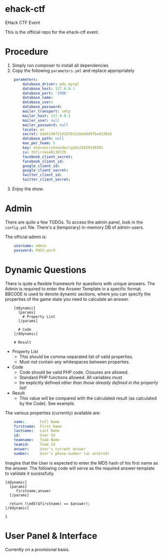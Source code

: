 ehack-ctf
=========

EHack CTF Event

This is the official repo for the ehack-ctf event.

Procedure
=========

1. Simply run composer to install all dependencies
2. Copy the following `parameters.yml` and replace appropriately

```yaml
	parameters:
	    database_driver: pdo_mysql
	    database_host: 127.0.0.1
	    database_port: '3306'
	    database_name: 
	    database_user: 
	    database_password: 
	    mailer_transport: smtp
	    mailer_host: 127.0.0.1
	    mailer_user: null
	    mailer_password: null
	    locale: en
	    secret: dab4148f21d1070312ebddd97ba4339a5
	    database_path: null
	    max_per_team: 5
	    key: ehacencrykeandecrypdo33659198501
	    iv: thfirske48130729
	    facebook_client_secret: 
	    facebook_client_id: 
	    google_client_id: 
	    google_client_secret: 
	    twitter_client_id: 	
	    twitter_client_secret: 
```

3. Enjoy the show.

Admin
=====

There are quite a few TODOs. To access the admin panel, look in the
`config.yml` file. There's a (temporary) in-memory DB of admin-users.

The official admin is:

```yml
	username: admin
	password: PASS_word
```

Dynamic Questions
=================

There is quite a flexible framework for questions with unique answers.
The Admin is required to enter the Answer Template in a specific format.
BBCODE is used to denote dynamic sections, where you can specify the
properties of the game state you need to calculate an answer.

```
	[ddynamic]
	  [params]
	    # Property List
	  [/params]

	  # Code
	[/ddynamic]

	# Result
```

 * Property List
	* This should be comma-separated list of valid properties.
	* Must *not* contain any whitespaces between properties.
 * Code
	* Code should be valid PHP code. Closures are allowed.
	* Standard PHP functions allowed. All variables must
	* be explicitly defined _other than those already
	  defined in the property list!_
 * Result
	* This value will be compared with the calculated result
	  (as calculated by the Code). See example.

The various properties (currently) available are:

```yml
	name:       Full Name
	firstname:  First Name
	lastname:   Last Name
	id:         User Id
	teamname:   Team Name
	teamid:     Team Id
	answer:     User's current answer
	number:     User's phone-number (as entered)
```

Imagine that the User is expected to enter the MD5 hash of his first name
as the answer. The following code will serve as the required answer-template
to validate it sucessfully.

```
[ddynamic]
  [params]
     firstname,answer
  [/params]

  return (\md5($firstname) == $answer);
[/ddynamic]

1
```

User Panel & Interface
======================

Currently on a provisional basis.

